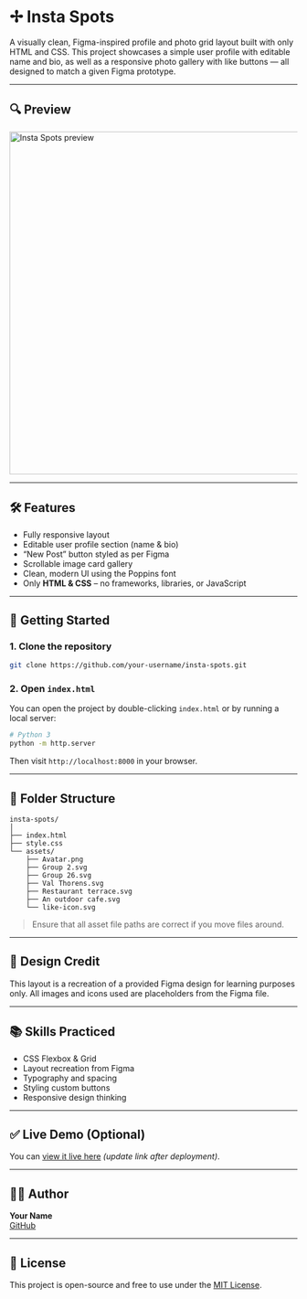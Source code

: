 
# ✢ Insta Spots

A visually clean, Figma-inspired profile and photo grid layout built with only HTML and CSS. This project showcases a simple user profile with editable name and bio, as well as a responsive photo gallery with like buttons — all designed to match a given Figma prototype.

---

## 🔍 Preview

<img src="assets/screenshot.png" alt="Insta Spots preview" width="600" />

---

## 🛠️ Features

- Fully responsive layout
- Editable user profile section (name & bio)
- “New Post” button styled as per Figma
- Scrollable image card gallery
- Clean, modern UI using the Poppins font
- Only **HTML & CSS** – no frameworks, libraries, or JavaScript

---

## 🚀 Getting Started

### 1. Clone the repository

```bash
git clone https://github.com/your-username/insta-spots.git
```

### 2. Open `index.html`

You can open the project by double-clicking `index.html` or by running a local server:

```bash
# Python 3
python -m http.server
```

Then visit `http://localhost:8000` in your browser.

---

## 📁 Folder Structure

```
insta-spots/
│
├── index.html
├── style.css
└── assets/
    ├── Avatar.png
    ├── Group 2.svg
    ├── Group 26.svg
    ├── Val Thorens.svg
    ├── Restaurant terrace.svg
    ├── An outdoor cafe.svg
    └── like-icon.svg
```

> Ensure that all asset file paths are correct if you move files around.

---

## 🎨 Design Credit

This layout is a recreation of a provided Figma design for learning purposes only. All images and icons used are placeholders from the Figma file.

---

## 📚 Skills Practiced

- CSS Flexbox & Grid
- Layout recreation from Figma
- Typography and spacing
- Styling custom buttons
- Responsive design thinking

---

## ✅ Live Demo (Optional)

You can [view it live here](https://your-username.github.io/insta-spots/) *(update link after deployment)*.

---

## 🧑‍💻 Author

**Your Name**  
[GitHub](https://github.com/your-username)

---

## 📄 License

This project is open-source and free to use under the [MIT License](LICENSE).
